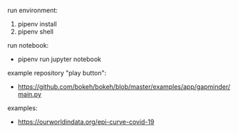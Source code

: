 run environment:
1. pipenv install
2. pipenv shell

run notebook:
* pipenv run jupyter notebook

example repository "play button":
* https://github.com/bokeh/bokeh/blob/master/examples/app/gapminder/main.py

examples:
* https://ourworldindata.org/epi-curve-covid-19

